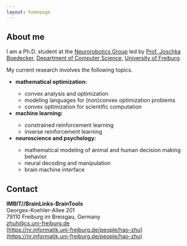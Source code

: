 ```yaml
---
layout: homepage
---
```


## About me

I am a Ph.D. student at the [Neurorobotics Group](https://nr.informatik.uni-freiburg.de/welcome) led by [Prof. Joschka Boedecker](https://nr.informatik.uni-freiburg.de/people/joschka-boedecker), [Department of Computer Science](https://www.informatik.uni-freiburg.de/), [University of Freiburg](https://uni-freiburg.de/).

My current research involves the following topics.

<ul>
  <li><b>mathematical optimization:</b></li>
    <ul>
      <li>convex analysis and optimization</li>
      <li>modeling languages for (non)convex optimization problems</li>
      <li>convex optimization for scientific computation</li>
    </ul>
  <li><b>machine learning:</b></li>
    <ul>
      <li>constrained reinforcement learning</li>
      <li>inverse reinforcement learning</li>
    </ul>
  <li><b>neuroscience and psychology:</b></li>
    <ul>
      <li>mathematical modeling of animal and human decision making behavior</li>
      <li>neural decoding and manipulation</li>
      <li>brain machine interface</li>
    </ul>
</ul>

## Contact

**IMBIT//BrainLinks-BrainTools**  
Georges-Koehler-Allee 201  
79110 Freiburg im Breisgau, Germany  
[zhuh@cs.uni-freiburg.de](mailto:zhuh@cs.uni-freiburg.de)  
[https://nr.informatik.uni-freiburg.de/people/hao-zhu](https://nr.informatik.uni-freiburg.de/people/hao-zhu)
